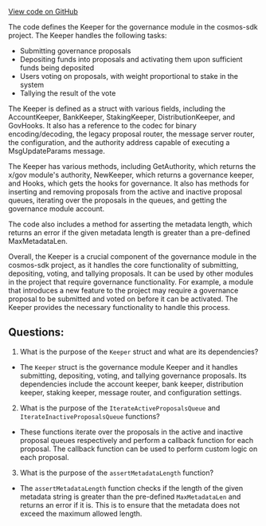 [View code on GitHub](https://github.com/cosmos/cosmos-sdk.git/x/gov/keeper/keeper.go)

The code defines the Keeper for the governance module in the cosmos-sdk project. The Keeper handles the following tasks:

- Submitting governance proposals
- Depositing funds into proposals and activating them upon sufficient funds being deposited
- Users voting on proposals, with weight proportional to stake in the system
- Tallying the result of the vote

The Keeper is defined as a struct with various fields, including the AccountKeeper, BankKeeper, StakingKeeper, DistributionKeeper, and GovHooks. It also has a reference to the codec for binary encoding/decoding, the legacy proposal router, the message server router, the configuration, and the authority address capable of executing a MsgUpdateParams message.

The Keeper has various methods, including GetAuthority, which returns the x/gov module's authority, NewKeeper, which returns a governance keeper, and Hooks, which gets the hooks for governance. It also has methods for inserting and removing proposals from the active and inactive proposal queues, iterating over the proposals in the queues, and getting the governance module account.

The code also includes a method for asserting the metadata length, which returns an error if the given metadata length is greater than a pre-defined MaxMetadataLen.

Overall, the Keeper is a crucial component of the governance module in the cosmos-sdk project, as it handles the core functionality of submitting, depositing, voting, and tallying proposals. It can be used by other modules in the project that require governance functionality. For example, a module that introduces a new feature to the project may require a governance proposal to be submitted and voted on before it can be activated. The Keeper provides the necessary functionality to handle this process.
## Questions: 
 1. What is the purpose of the `Keeper` struct and what are its dependencies?
- The `Keeper` struct is the governance module Keeper and it handles submitting, depositing, voting, and tallying governance proposals. Its dependencies include the account keeper, bank keeper, distribution keeper, staking keeper, message router, and configuration settings.
2. What is the purpose of the `IterateActiveProposalsQueue` and `IterateInactiveProposalsQueue` functions?
- These functions iterate over the proposals in the active and inactive proposal queues respectively and perform a callback function for each proposal. The callback function can be used to perform custom logic on each proposal.
3. What is the purpose of the `assertMetadataLength` function?
- The `assertMetadataLength` function checks if the length of the given metadata string is greater than the pre-defined `MaxMetadataLen` and returns an error if it is. This is to ensure that the metadata does not exceed the maximum allowed length.